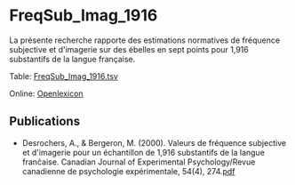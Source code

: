# FreqSub_Imag_1916 #

La présente recherche rapporte des estimations normatives de fréquence subjective et d'imagerie sur des 
ébelles en sept points pour 1,916 substantifs de la langue française.

Table: [FreqSub_Imag_1916.tsv](http://www.lexique.org/databases/Desrochers_2000_FreqSub_Imag_1916/FreqSub_Imag_1916.tsv)

Online: [Openlexicon](http://chrplr.github.io/openlexicon)

## Publications ##

* Desrochers, A., & Bergeron, M. (2000). Valeurs de fréquence subjective et d'imagerie pour un échantillon de 1,916 substantifs de la langue franĉaise. Canadian Journal of Experimental Psychology/Revue canadienne de psychologie expérimentale, 54(4), 274.[pdf](http://www.lexique.org/databases/Desrochers_2000_FreqSub_Imag_1916/FreqSub_Imag_1916.pdf)
